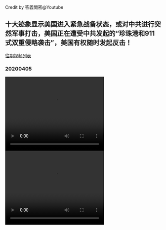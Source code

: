 Credit by 答義問密@Youtube
## 十大迹象显示美国进入紧急战备状态，或对中共进行突然军事打击，美国正在遭受中共发起的“珍珠港和911式双重侵略袭击”，美国有权随时发起反击！
[往期视频列表](/答義問密/list.html)
### 20200405
<video width="320" height="240" controls>
  <source src="/答義問密/videos/20200405_byC4e3PmU9M-split-001.mp4" type="video/mp4">
</video>
<video width="320" height="240" controls>
  <source src="/答義問密/videos/20200405_byC4e3PmU9M-split-002.mp4" type="video/mp4">
</video>
